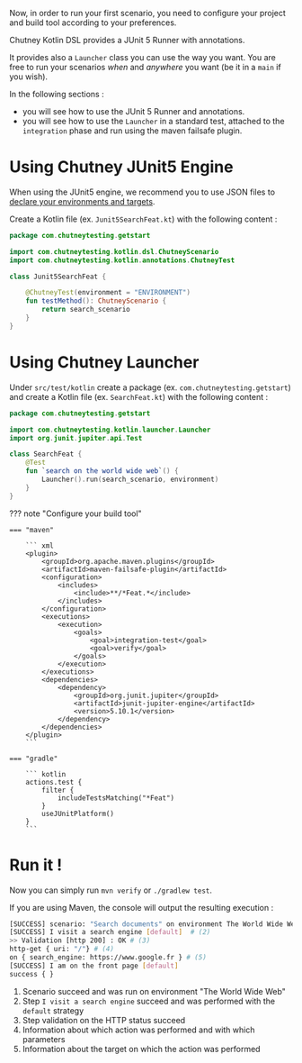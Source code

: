 <!--
  ~ SPDX-FileCopyrightText: 2017-2024 Enedis
  ~
  ~ SPDX-License-Identifier: Apache-2.0
  ~
-->

Now, in order to run your first scenario, you need to configure your project and build tool according to your preferences.

Chutney Kotlin DSL provides a JUnit 5 Runner with annotations.

It provides also a `Launcher` class you can use the way you want. You are free to run your scenarios _when_ and
_anywhere_ you want (be it in a `main` if you wish).


In the following sections :

* you will see how to use the JUnit 5 Runner and annotations.
* you will see how to use the `Launcher` in a standard test, attached to the `integration` phase and run using the maven failsafe plugin.


# Using Chutney JUnit5 Engine

When using the JUnit5 engine, we recommend you to use JSON files to [declare your environments and targets](/getting_started/write.md/#define-your-test-environment-alternative).

Create a Kotlin file (ex. `Junit5SearchFeat.kt`) with the following content :

``` kotlin title="SearchFeat.kt"
package com.chutneytesting.getstart

import com.chutneytesting.kotlin.dsl.ChutneyScenario
import com.chutneytesting.kotlin.annotations.ChutneyTest

class Junit5SearchFeat {

    @ChutneyTest(environment = "ENVIRONMENT")
    fun testMethod(): ChutneyScenario {
        return search_scenario
    }
}
```


# Using Chutney Launcher

Under `src/test/kotlin` create a package (ex. `com.chutneytesting.getstart`) and create a Kotlin file (ex. `SearchFeat.kt`) with the following content :

``` kotlin title="SearchFeat.kt"
package com.chutneytesting.getstart

import com.chutneytesting.kotlin.launcher.Launcher
import org.junit.jupiter.api.Test

class SearchFeat {
    @Test
    fun `search on the world wide web`() {
        Launcher().run(search_scenario, environment)
    }
}
```

??? note "Configure your build tool"

    === "maven"

        ``` xml
        <plugin>
            <groupId>org.apache.maven.plugins</groupId>
            <artifactId>maven-failsafe-plugin</artifactId>
            <configuration>
                <includes>
                    <include>**/*Feat.*</include>
                </includes>
            </configuration>
            <executions>
                <execution>
                    <goals>
                        <goal>integration-test</goal>
                        <goal>verify</goal>
                    </goals>
                </execution>
            </executions>
            <dependencies>
                <dependency>
                    <groupId>org.junit.jupiter</groupId>
                    <artifactId>junit-jupiter-engine</artifactId>
                    <version>5.10.1</version>
                </dependency>
            </dependencies>
        </plugin>
        ```

    === "gradle"

        ``` kotlin
        actions.test {
            filter {
                includeTestsMatching("*Feat")
            }
            useJUnitPlatform()
        }
        ```


# Run it !

Now you can simply run `mvn verify` or `./gradlew test`.

If you are using Maven, the console will output the resulting execution :

``` sh
[SUCCESS] scenario: "Search documents" on environment The World Wide Web # (1)
[SUCCESS] I visit a search engine [default]  # (2)
>> Validation [http 200] : OK # (3)
http-get { uri: "/"} # (4)
on { search_engine: https://www.google.fr } # (5)
[SUCCESS] I am on the front page [default]
success { }
```

1. Scenario succeed and was run on environment "The World Wide Web"
2. Step `I visit a search engine` succeed and was performed with the `default` strategy
3. Step validation on the HTTP status succeed
4. Information about which action was performed and with which parameters
5. Information about the target on which the action was performed
